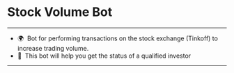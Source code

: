 # Stock Volume Bot
-------------------------------------
* 🌍  Bot for performing transactions on the stock exchange (Tinkoff) to increase trading volume.
* 🚀  This bot will help you get the status of a qualified investor
-------------------------------------
